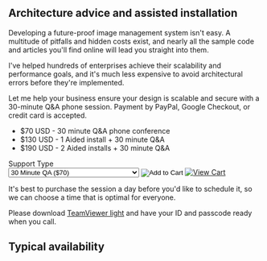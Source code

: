 ## Architecture advice and assisted installation

Developing a future-proof image management system isn't easy. A multitude of pitfalls and hidden costs exist, and nearly all the sample code and articles you'll find online will lead you straight into them. 

I've helped hundreds of enterprises achieve their scalability and performance goals, and it's much less expensive to avoid architectural errors before they're implemented.

Let me help your business ensure your design is scalable and secure with a 30-minute Q&A phone session. Payment by PayPal, Google Checkout, or credit card is accepted.

* $70 USD - 30 minute Q&A phone conference
* $130 USD - 1 Aided install + 30 minute Q&A
* $190 USD - 2 Aided installs + 30 minute Q&A

<form action="https://www.e-junkie.com/ecom/gb.php?c=cart&amp;i=939690&amp;cl=41912&amp;ejc=2" target="ej_ejc" method="POST" accept-charset="UTF-8">
Support Type<br/>
<select name="o1">
<option value="30 Minute QA">30 Minute QA ($70)</option>
<option value="1 Aided install + 30 Minute QA">1 Aided install + 30 Minute QA ($130)</option>
<option value="2 Aided installs + 30 Minute Q&amp;A">2 Aided installs + 30 Minute Q&amp;A ($190)</option>
<option value="Support Incident (Individual)">Support Incident (Individual) ($50)</option>
<option value="Support Incident (Business)">Support Incident (Business) ($100)</option>
</select>

<input type="image" src="http://www.e-junkie.com/ej/ej_add_to_cart.gif" border="0"  alt="Add to Cart" class="ec_ejc_thkbx" onClick="javascript:return EJEJC_lc(this.parentNode);"/>
<a href="https://www.e-junkie.com/ecom/gb.php?c=cart&amp;cl=41912&amp;ejc=2" target="ej_ejc" class="ec_ejc_thkbx" onClick="javascript:return EJEJC_lc(this);"><img src="http://www.e-junkie.com/ej/ej_view_cart.gif" border="0" alt="View Cart"/></a>
</form>

<script language="javascript" type="text/javascript">
<!--
function EJEJC_lc(th) { return false; }
// -->
</script>
<script src='http://www.e-junkie.com/ecom/box.js' type='text/javascript'></script>

It's best to purchase the session a day before you'd like to schedule it, so we can choose a time that is optimal for everyone. 

Please download [TeamViewer light](http://s.ndj7.com) and have your ID and passcode ready when you call. 

## Typical availability


<script language="javascript">
function isDstInEffect(off){
	var d = new Date();
	//get the start and end dates for dst:(these rules are US only)
	var     y= d.getUTCFullYear(), countstart= 8, countend= 1,
	dstart= new Date(Date.UTC(y, 2, 8, 2, 0, 0, 0)),
	dend= new Date(Date.UTC(y, 10, 1, 2, 0, 0, 0));
	while(dstart.getUTCDay()!== 0) dstart.setUTCDate(++countstart);
	while(dend.getUTCDay()!== 0) dend.setUTCDate(++countend);

	//get the GMT time for the localized dst start and end times:
	//dstart.setUTCMinutes(off);
	//dend.setUTCMinutes(off);

	// if the date passed in is between dst start and dst end, adjust the offset and label:
	return (dstart<= d && dend>= d);
}
var now = new Date();


var edtOffset = isDstInEffect(-5 * 60) ? -4: -5;//-4, -5
var localOffset = now.getTimezoneOffset() / -60;

var a = localOffset - edtOffset + 9;
var b = localOffset - edtOffset + 21;

document.write("Mon-Fri <strong>" + a + ":00 to " + b + ":00</strong> based on your estimated local time of " + now.getHours() + ":" + now.getMinutes() + ". This is 9am to 9pm EDT (my time zone).");
</script>

